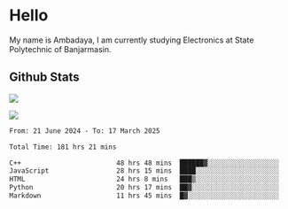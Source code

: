 # Hello

My name is Ambadaya, I am currently studying Electronics at State Polytechnic of Banjarmasin.

## Github Stats
![](https://komarev.com/ghpvc/?username=vorkey&color=41B883&style=for-the-badge)

![](https://readme-stat-vorkey.vercel.app/api/top-langs/?username=vorkey&theme=vue-dark&count_private=true&langs_count=6&size_weight=0.75&count_weight=0.25&layout=compact)

<!-- 
- 👯 I’m looking to collaborate on ... 
- 🤔 I’m looking for help with ...
- 💬 Ask me about ...
- 📫 How to reach me: ...
- 😄 Pronouns: ...
- ⚡ Fun fact: ... -->

<!--START_SECTION:waka-->

```txt
From: 21 June 2024 - To: 17 March 2025

Total Time: 181 hrs 21 mins

C++                        48 hrs 48 mins  ██████▓░░░░░░░░░░░░░░░░░░   26.55 %
JavaScript                 28 hrs 15 mins  ████░░░░░░░░░░░░░░░░░░░░░   15.36 %
HTML                       24 hrs 8 mins   ███▒░░░░░░░░░░░░░░░░░░░░░   13.13 %
Python                     20 hrs 17 mins  ██▓░░░░░░░░░░░░░░░░░░░░░░   11.03 %
Markdown                   11 hrs 45 mins  █▓░░░░░░░░░░░░░░░░░░░░░░░   06.39 %
```

<!--END_SECTION:waka-->
